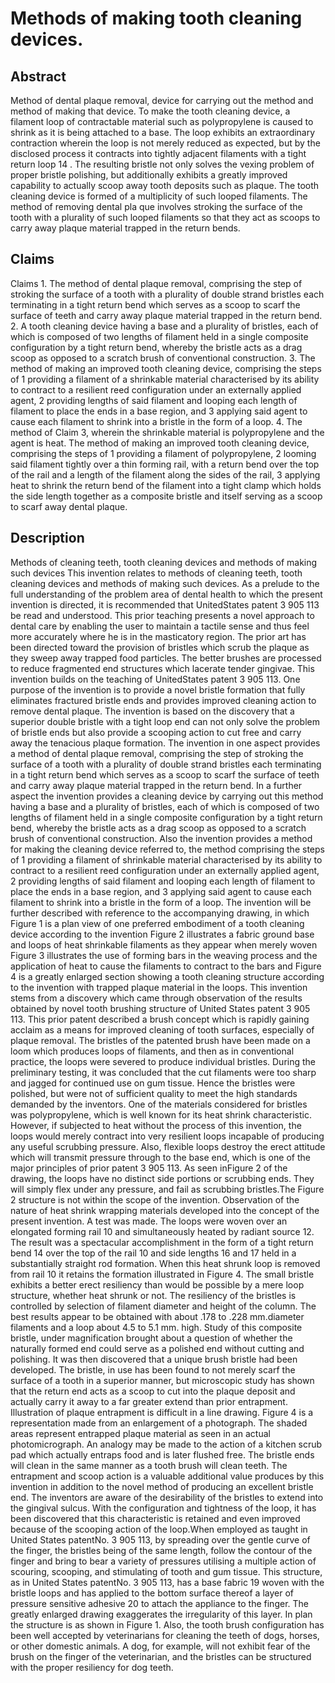 # Methods of making tooth cleaning devices.

## Abstract
Method of dental plaque removal, device for carrying out the method and method of making that device. To make the tooth cleaning device, a filament loop of contractable material such as polypropylene is caused to shrink as it is being attached to a base. The loop exhibits an extraordinary contraction wherein the loop is not merely reduced as expected, but by the disclosed process it contracts into tightly adjacent filaments with a tight return loop 14 . The resulting bristle not only solves the vexing problem of proper bristle polishing, but additionally exhibits a greatly improved capability to actually scoop away tooth deposits such as plaque. The tooth cleaning device is formed of a multiplicity of such looped filaments. The method of removing dental pla que involves stroking the surface of the tooth with a plurality of such looped filaments so that they act as scoops to carry away plaque material trapped in the return bends.

## Claims
Claims 1. The method of dental plaque removal, comprising the step of stroking the surface of a tooth with a plurality of double strand bristles each terminating in a tight return bend which serves as a scoop to scarf the surface of teeth and carry away plaque material trapped in the return bend. 2. A tooth cleaning device having a base and a plurality of bristles, each of which is composed of two lengths of filament held in a single composite configuration by a tight return bend, whereby the bristle acts as a drag scoop as opposed to a scratch brush of conventional construction. 3. The method of making an improved tooth cleaning device, comprising the steps of 1 providing a filament of a shrinkable material characterised by its ability to contract to a resilient reed configuration under an externally applied agent, 2 providing lengths of said filament and looping each length of filament to place the ends in a base region, and 3 applying said agent to cause each filament to shrink into a bristle in the form of a loop. 4. The method of Claim 3, wherein the shrinkable material is polypropylene and the agent is heat. The method of making an improved tooth cleaning device, comprising the steps of 1 providing a filament of polypropylene, 2 looming said filament tightly over a thin forming rail, with a return bend over the top of the rail and a length of the filament along the sides of the rail, 3 applying heat to shrink the return bend of the filament into a tight clamp which holds the side length together as a composite bristle and itself serving as a scoop to scarf away dental plaque.

## Description
Methods of cleaning teeth, tooth cleaning devices and methods of making such devices This invention relates to methods of cleaning teeth, tooth cleaning devices and methods of making such devices. As a prelude to the full understanding of the problem area of dental health to which the present invention is directed, it is recommended that UnitedStates patent 3 905 113 be read and understood. This prior teaching presents a novel approach to dental care by enabling the user to maintain a tactile sense and thus feel more accurately where he is in the masticatory region. The prior art has been directed toward the provision of bristles which scrub the plaque as they sweep away trapped food particles. The better brushes are processed to reduce fragmented end structures which lacerate tender gingivae. This invention builds on the teaching of UnitedStates patent 3 905 113. One purpose of the invention is to provide a novel bristle formation that fully eliminates fractured bristle ends and provides improved cleaning action to remove dental plaque. The invention is based on the discovery that a superior double bristle with a tight loop end can not only solve the problem of bristle ends but also provide a scooping action to cut free and carry away the tenacious plaque formation. The invention in one aspect provides a method of dental plaque removal, comprising the step of stroking the surface of a tooth with a plurality of double strand bristles each terminating in a tight return bend which serves as a scoop to scarf the surface of teeth and carry away plaque material trapped in the return bend. In a further aspect the invention provides a cleaning device by carrying out this method having a base and a plurality of bristles, each of which is composed of two lengths of filament held in a single composite configuration by a tight return bend, whereby the bristle acts as a drag scoop as opposed to a scratch brush of conventional construction. Also the invention provides a method for making the cleaning device referred to, the method comprising the steps of 1 providing a filament of shrinkable material characterised by its ability to contract to a resilient reed configuration under an externally applied agent, 2 providing lengths of said filament and looping each length of filament to place the ends in a base region, and 3 applying said agent to cause each filament to shrink into a bristle in the form of a loop. The invention will be further described with reference to the accompanying drawing, in which Figure 1 is a plan view of one preferred embodiment of a tooth cleaning device according to the invention Figure 2 illustrates a fabric ground base and loops of heat shrinkable filaments as they appear when merely woven Figure 3 illustrates the use of forming bars in the weaving process and the application of heat to cause the filaments to contract to the bars and Figure 4 is a greatly enlarged section showing a tooth cleaning structure according to the invention with trapped plaque material in the loops. This invention stems from a discovery which came through observation of the results obtained by novel tooth brushing structure of United States patent 3 905 113. This prior patent described a brush concept which is rapidly gaining acclaim as a means for improved cleaning of tooth surfaces, especially of plaque removal. The bristles of the patented brush have been made on a loom which produces loops of filaments, and then as in conventional practice, the loops were severed to produce individual bristles. During the preliminary testing, it was concluded that the cut filaments were too sharp and jagged for continued use on gum tissue. Hence the bristles were polished, but were not of sufficient quality to meet the high standards demanded by the inventors. One of the materials considered for bristles was polypropylene, which is well known for its heat shrink characteristic. However, if subjected to heat without the process of this invention, the loops would merely contract into very resilient loops incapable of producing any useful scrubbing pressure. Also, flexible loops destroy the erect attitude which will transmit pressure through to the base end, which is one of the major principles of prior patent 3 905 113. As seen inFigure 2 of the drawing, the loops have no distinct side portions or scrubbing ends. They will simply flex under any pressure, and fail as scrubbing bristles.The Figure 2 structure is not within the scope of the invention. Observation of the nature of heat shrink wrapping materials developed into the concept of the present invention. A test was made. The loops were woven over an elongated forming rail 10 and simultaneously heated by radiant source 12. The result was a spectacular accomplishment in the form of a tight return bend 14 over the top of the rail 10 and side lengths 16 and 17 held in a substantially straight rod formation. When this heat shrunk loop is removed from rail 10 it retains the formation illustrated in Figure 4. The small bristle exhibits a better erect resiliency than would be possible by a mere loop structure, whether heat shrunk or not. The resiliency of the bristles is controlled by selection of filament diameter and height of the column. The best results appear to be obtained with about .178 to .228 mm.diameter filaments and a loop about 4.5 to 5.1 mm. high. Study of this composite bristle, under magnification brought about a question of whether the naturally formed end could serve as a polished end without cutting and polishing. It was then discovered that a unique brush bristle had been developed. The bristle, in use has been found to not merely scarf the surface of a tooth in a superior manner, but microscopic study has shown that the return end acts as a scoop to cut into the plaque deposit and actually carry it away to a far greater extend than prior entrapment. Illustration of plaque entrapment is difficult in a line drawing. Figure 4 is a representation made from an enlargement of a photograph. The shaded areas represent entrapped plaque material as seen in an actual photomicrograph. An analogy may be made to the action of a kitchen scrub pad which actually entraps food and is later flushed free. The bristle ends will clean in the same manner as a tooth brush will clean teeth. The entrapment and scoop action is a valuable additional value produces by this invention in addition to the novel method of producing an excellent bristle end. The inventors are aware of the desirability of the bristles to extend into the gingival sulcus. With the configuration and tightness of the loop, it has been discovered that this characteristic is retained and even improved because of the scooping action of the loop.When employed as taught in United States patentNo. 3 905 113, by spreading over the gentle curve of the finger, the bristles being of the same length, follow the contour of the finger and bring to bear a variety of pressures utilising a multiple action of scouring, scooping, and stimulating of tooth and gum tissue. This structure, as in United States patentNo. 3 905 113, has a base fabric 19 woven with the bristle loops and has applied to the bottom surface thereof a layer of pressure sensitive adhesive 20 to attach the appliance to the finger. The greatly enlarged drawing exaggerates the irregularity of this layer. In plan the structure is as shown in Figure 1. Also, the tooth brush configuration has been well accepted by veterinarians for cleaning the teeth of dogs, horses, or other domestic animals. A dog, for example, will not exhibit fear of the brush on the finger of the veterinarian, and the bristles can be structured with the proper resiliency for dog teeth.